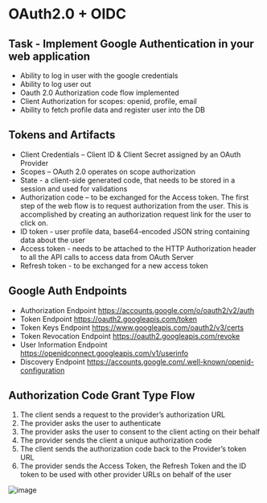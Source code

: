 # OAuth2.0 + OIDC

## Task - Implement Google Authentication in your web application

- Ability to log in user with the google credentials
- Ability to log user out
- Oauth 2.0 Authorization code flow implemented
- Client Authorization for scopes: openid, profile, email
- Ability to fetch profile data and register user into the DB

## Tokens and Artifacts

- Client Credentials – Client ID & Client Secret assigned by an OAuth Provider
- Scopes – OAuth 2.0 operates on scope authorization
- State - a client-side generated code, that needs to be stored in a session and used for validations
- Authorization code – to be exchanged for the Access token. The first step of the web flow is to request authorization from the user. This is accomplished by creating an authorization request link for the user to click on.
- ID token - user profile data, base64-encoded JSON string containing data about the user
- Access token - needs to be attached to the HTTP Authorization header to all the API calls to access data from OAuth Server
- Refresh token - to be exchanged for a new access token

## Google Auth Endpoints

- Authorization Endpoint https://accounts.google.com/o/oauth2/v2/auth
- Token Endpoint https://oauth2.googleapis.com/token
- Token Keys Endpoint https://www.googleapis.com/oauth2/v3/certs
- Token Revocation Endpoint https://oauth2.googleapis.com/revoke
- User Information Endpoint https://openidconnect.googleapis.com/v1/userinfo
- Discovery Endpoint https://accounts.google.com/.well-known/openid-configuration

## Authorization Code Grant Type Flow


1. The client sends a request to the provider’s authorization URL
2. The provider asks the user to authenticate
3. The provider asks the user to consent to the client acting on their behalf
4. The provider sends the client a unique authorization code
5. The client sends the authorization code back to the Provider’s token URL
6. The provider sends the Access Token, the Refresh Token and the ID token to be used with other provider URLs on behalf of the user


![image](https://user-images.githubusercontent.com/55410194/146191420-38e7baeb-269c-49d5-8acb-2649b6b09bf9.png)


